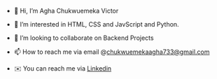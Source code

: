 - 👋 Hi, I’m Agha Chukwuemeka Victor

- 👀 I’m interested in HTML, CSS and JavScript and Python.

- 💞️ I’m looking to collaborate on Backend Projects

- 📫 How to reach me via email @chukwuemekaagha733@gmail.com
- ✉️ You can reach me via [Linkedin](https://www.linkedin.com/in/agha-chukwuemeka-332459194/)


